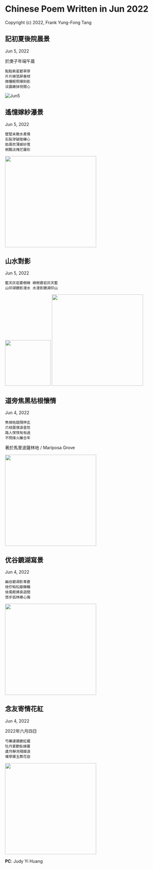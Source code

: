 # Chinese Poem Written in Jun 2022
Copyright (c) 2022, Frank Yung-Fong Tang

## 記初夏後院晨景
Jun 5, 2022

於庚子年端午晨
```
點點紫星碧翠芽
片片綠箔屏垂枝
微曙輕照揮斜影
淡露嫩抺悅閒心
```

![Jun5](https://lh3.googleusercontent.com/pw/AL9nZEUq37Sjl06imHh6QENRGr5W4UTvGJs8S8tjfPsqzlrPfdBdaog_LCbYTUslYEJbyvQhFlLUkcOyiJ6XrNf1BfoVV1QcxZXoj6Eg8LJevNmZ0D8vREd3ZUo7U1h-7XFRrwEhwiUXHHI7OP-HHXB9wrSF_w=w250-no)

## 遙憶嫁紗瀑景
Jun 5, 2022

```
壁堅未敵水柔情
石裂滲破陡礫心
勁風吹薄嫁紗雪
側飄淡掩茫霧形
```

<img src="https://scontent-sjc3-1.xx.fbcdn.net/v/t39.30808-6/285644946_10224041001105695_1698747449891636460_n.jpg?_nc_cat=103&ccb=1-7&_nc_sid=730e14&_nc_ohc=RoACCwlycj0AX8VI77s&_nc_ht=scontent-sjc3-1.xx&oh=00_AfAG_2Qf0ycptvd119rDWV5HgpEC9fjfUkBbFLixrW2smg&oe=6391EE80" width="300"  />

## 山水對影 
Jun 5, 2022
```
藍天灰岩蒼樹綠 綠樹蒼岩灰天藍
山印湖鏡影漫水 水漫影鏡湖印山
```
<img src="https://scontent-sjc3-1.xx.fbcdn.net/v/t39.30808-6/285262292_10224041069027393_880538444520903776_n.jpg?_nc_cat=103&ccb=1-7&_nc_sid=730e14&_nc_ohc=Zc3jsmZyiRcAX_igEt6&_nc_oc=AQk0glAH445WjQ5LsMd8GQR-4SmWlc8OOb4p9mF7Qllqb9d11QSPFNCwAHeWyqIavivfzUNB23Y1xg2JHBg_9v_U&_nc_ht=scontent-sjc3-1.xx&oh=00_AfDXCBV4l8izRaE3NnhTKVHKycK3R9upGbswHUlc9RRMZQ&oe=6391EA26" width="150"  /> <img src="https://scontent-sjc3-1.xx.fbcdn.net/v/t39.30808-6/285911441_10224042602745735_8881901080307497461_n.jpg?_nc_cat=104&ccb=1-7&_nc_sid=730e14&_nc_ohc=PPqWauAHRSgAX_eLBgx&_nc_ht=scontent-sjc3-1.xx&oh=00_AfD82u7nKF-47NJM-v0LJWXUt64WDFX-tu6IL1PcVMHAyQ&oe=63924100" width="300"  />


## 道旁焦黑枯根懷情 
Jun 4, 2022
```
焦根枯趄殘林玄
爪枝展憶淚昔怨
路人𢞖𢞖匆匆過
不問烽火離合年
```
著於馬里波薩林地 / Mariposa Grove 

<img src="https://scontent-sjc3-1.xx.fbcdn.net/v/t39.30808-6/285776816_10224038151634460_1030116855174211406_n.jpg?_nc_cat=100&ccb=1-7&_nc_sid=730e14&_nc_ohc=nPUssvMYiywAX_BvZmc&tn=f2jI7lyma5qb0R_e&_nc_ht=scontent-sjc3-1.xx&oh=00_AfD5BN172iffBMrC1vK-FrEXqFn9YbFYjFxXrDGoY9T9_A&oe=63929D3C" width="300"  /> 

## 优谷鏡湖寫景 
Jun 4, 2022
```
幽谷碧湖影青蒼
枝佇柏松蔽靜觴
徐風輕拂貪遊閒
悠步孤林療心傷
```

<img src="https://scontent-sjc3-1.xx.fbcdn.net/v/t39.30808-6/284472177_10224040689737911_220349376083553632_n.jpg?_nc_cat=109&ccb=1-7&_nc_sid=8bfeb9&_nc_ohc=wOLuGMkSM-AAX-R5X6F&_nc_ht=scontent-sjc3-1.xx&oh=00_AfDhq8hNnpSou3pCMDDfGgXUqs0GLp6t20SsgTuKeCqLlw&oe=6391C3B3" width="300"  /> 

## 念友寄情花紅 
Jun 4, 2022

2022年六月四日
```
芍藥連牆艷紅媚
牡丹宴歡臥綠叢
歲月靜洗殘瓣淚
嘆學黛玉葬花容
```
<img src="https://scontent-sjc3-1.xx.fbcdn.net/v/t39.30808-6/286129317_10159835414119800_6510791870314112513_n.jpg?_nc_cat=100&ccb=1-7&_nc_sid=8bfeb9&_nc_ohc=r_t4Ndy1egAAX-Yyw1E&_nc_ht=scontent-sjc3-1.xx&oh=00_AfA12-juR2da2TKc41TE5vW6MfhJpKDov6blmi68e_6W6Q&oe=6392B655" width="300"  />

**PC**: Judy Yi Huang
